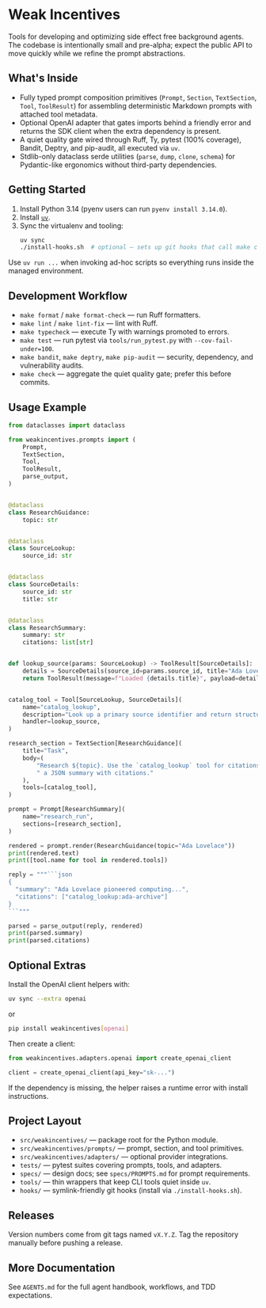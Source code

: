 # Weak Incentives

Tools for developing and optimizing side effect free background agents. The codebase is intentionally small and pre-alpha; expect the public API to move quickly while we refine the prompt abstractions.

## What's Inside

- Fully typed prompt composition primitives (`Prompt`, `Section`, `TextSection`, `Tool`, `ToolResult`) for assembling deterministic Markdown prompts with attached tool metadata.
- Optional OpenAI adapter that gates imports behind a friendly error and returns the SDK client when the extra dependency is present.
- A quiet quality gate wired through Ruff, Ty, pytest (100% coverage), Bandit, Deptry, and pip-audit, all executed via `uv`.
- Stdlib-only dataclass serde utilities (`parse`, `dump`, `clone`, `schema`) for Pydantic-like ergonomics without third-party dependencies.

## Getting Started

1. Install Python 3.14 (pyenv users can run `pyenv install 3.14.0`).
1. Install [`uv`](https://github.com/astral-sh/uv).
1. Sync the virtualenv and tooling:
   ```bash
   uv sync
   ./install-hooks.sh  # optional – sets up git hooks that call make check
   ```

Use `uv run ...` when invoking ad-hoc scripts so everything runs inside the managed environment.

## Development Workflow

- `make format` / `make format-check` — run Ruff formatters.
- `make lint` / `make lint-fix` — lint with Ruff.
- `make typecheck` — execute Ty with warnings promoted to errors.
- `make test` — run pytest via `tools/run_pytest.py` with `--cov-fail-under=100`.
- `make bandit`, `make deptry`, `make pip-audit` — security, dependency, and vulnerability audits.
- `make check` — aggregate the quiet quality gate; prefer this before commits.

## Usage Example

````python
from dataclasses import dataclass

from weakincentives.prompts import (
    Prompt,
    TextSection,
    Tool,
    ToolResult,
    parse_output,
)


@dataclass
class ResearchGuidance:
    topic: str


@dataclass
class SourceLookup:
    source_id: str


@dataclass
class SourceDetails:
    source_id: str
    title: str


@dataclass
class ResearchSummary:
    summary: str
    citations: list[str]


def lookup_source(params: SourceLookup) -> ToolResult[SourceDetails]:
    details = SourceDetails(source_id=params.source_id, title="Ada Lovelace Archive")
    return ToolResult(message=f"Loaded {details.title}", payload=details)


catalog_tool = Tool[SourceLookup, SourceDetails](
    name="catalog_lookup",
    description="Look up a primary source identifier and return structured details.",
    handler=lookup_source,
)

research_section = TextSection[ResearchGuidance](
    title="Task",
    body=(
        "Research ${topic}. Use the `catalog_lookup` tool for citations and return"
        " a JSON summary with citations."
    ),
    tools=[catalog_tool],
)

prompt = Prompt[ResearchSummary](
    name="research_run",
    sections=[research_section],
)

rendered = prompt.render(ResearchGuidance(topic="Ada Lovelace"))
print(rendered.text)
print([tool.name for tool in rendered.tools])

reply = """```json
{
  "summary": "Ada Lovelace pioneered computing...",
  "citations": ["catalog_lookup:ada-archive"]
}
```"""

parsed = parse_output(reply, rendered)
print(parsed.summary)
print(parsed.citations)
````

## Optional Extras

Install the OpenAI client helpers with:

```bash
uv sync --extra openai
```

or

```bash
pip install weakincentives[openai]
```

Then create a client:

```python
from weakincentives.adapters.openai import create_openai_client

client = create_openai_client(api_key="sk-...")
```

If the dependency is missing, the helper raises a runtime error with install instructions.

## Project Layout

- `src/weakincentives/` — package root for the Python module.
- `src/weakincentives/prompts/` — prompt, section, and tool primitives.
- `src/weakincentives/adapters/` — optional provider integrations.
- `tests/` — pytest suites covering prompts, tools, and adapters.
- `specs/` — design docs; see `specs/PROMPTS.md` for prompt requirements.
- `tools/` — thin wrappers that keep CLI tools quiet inside `uv`.
- `hooks/` — symlink-friendly git hooks (install via `./install-hooks.sh`).

## Releases

Version numbers come from git tags named `vX.Y.Z`. Tag the repository manually before pushing a release.

## More Documentation

See `AGENTS.md` for the full agent handbook, workflows, and TDD expectations.
